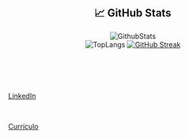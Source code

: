<header>

## &#x1f4c8; GitHub Stats

![GithubStats](https://github-readme-stats.vercel.app/api?username=ArthurVianna96&show_icons=true&theme=tokyonight&include_all_commits=true&count_private=true)  
![TopLangs](https://github-readme-stats.vercel.app/api/top-langs/?username=ArthurVianna96&hide=html,shell&show_icons=true&theme=tokyonight)
[![GitHub Streak](http://github-readme-streak-stats.herokuapp.com?user=ArthurVianna96&theme=radical&date_format=M%20j%5B%2C%20Y%5D&fire=DD2727&ring=DD2727)](https://git.io/streak-stats)
  
</header>
<br/>

<main style="">
  
  [LinkedIn](https://www.linkedin.com/in/arthur-vianna-472497182/)
  
  <br/>
  
  [Currículo](https://arthurvianna.netlify.app/)  
</main>
